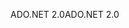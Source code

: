 <span data-ttu-id="11d7c-101">ADO.NET 2.0</span><span class="sxs-lookup"><span data-stu-id="11d7c-101">ADO.NET 2.0</span></span>